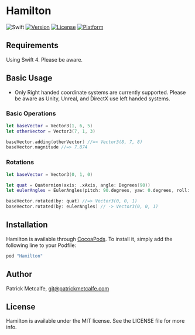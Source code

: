 # Hamilton

![Swift](https://github.com/martin-key/Hamilton/workflows/Swift/badge.svg)
[![Version](https://img.shields.io/cocoapods/v/Hamilton.svg?style=flat)](http://cocoapods.org/pods/Hamilton)
[![License](https://img.shields.io/cocoapods/l/Hamilton.svg?style=flat)](http://cocoapods.org/pods/Hamilton)
[![Platform](https://img.shields.io/cocoapods/p/Hamilton.svg?style=flat)](http://cocoapods.org/pods/Hamilton)

## Requirements

Using Swift 4. Please be aware.

## Basic Usage
* Only Right handed coordinate systems are currently supported. Please be aware as Unity, Unreal, and DirectX use left handed systems.

### Basic Operations
```swift
let baseVector = Vector3(1, 6, 5)
let otherVector = Vector3(7, 1, 3)

baseVector.adding(otherVector) //=> Vector3(8, 7, 8)
baseVector.magnitude //=> 7.874
```

### Rotations
```swift
let baseVector = Vector3(0, 1, 0)

let quat = Quaternion(axis: .xAxis, angle: Degrees(90))
let eulerAngles = EulerAngles(pitch: 90.degrees, yaw: 0.degrees, roll: 0.degrees, system: .xyz)

baseVector.rotated(by: quat) //=> Vector3(0, 0, 1)
baseVector.rotated(by: eulerAngles) // -> Vector3(0, 0, 1)
```

## Installation

Hamilton is available through [CocoaPods](http://cocoapods.org). To install
it, simply add the following line to your Podfile:

```ruby
pod "Hamilton"
```

## Author

Patrick Metcalfe, git@patrickmetcalfe.com

## License

Hamilton is available under the MIT license. See the LICENSE file for more info.
